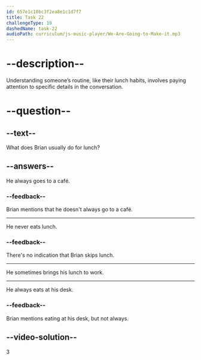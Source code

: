 ```yaml
---
id: 657e1c10bc3f2ea8e1c1d7f7
title: Task 22
challengeType: 19
dashedName: task-22
audioPath: curriculum/js-music-player/We-Are-Going-to-Make-it.mp3
---
```


# --description--

Understanding someone’s routine, like their lunch habits, involves paying attention to specific details in the conversation.

# --question--

## --text--

What does Brian usually do for lunch?

## --answers--

He always goes to a café.

### --feedback--

Brian mentions that he doesn't always go to a café.

---

He never eats lunch.

### --feedback--

There's no indication that Brian skips lunch.

---

He sometimes brings his lunch to work.

---

He always eats at his desk.

### --feedback--

Brian mentions eating at his desk, but not always.

## --video-solution--

3
